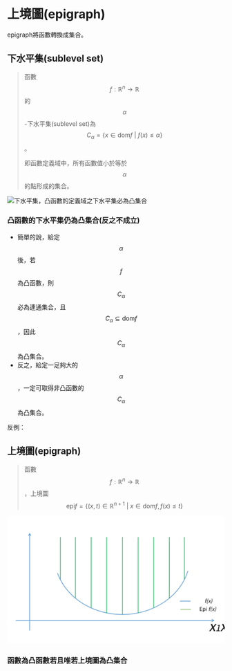 # 上境圖(epigraph)

epigraph將函數轉換成集合。

## 下水平集(sublevel set)

> 函數$$f: \mathbb{R}^n \rightarrow \mathbb{R}$$的$$\alpha$$-下水平集(sublevel set)為 $$C_{\alpha}= \{x \in \mathrm{dom}f ~|~ f(x) \leq \alpha \}$$。
>
> 即函數定義域中，所有函數值小於等於$$\alpha$$的點形成的集合。

![下水平集，凸函數的定義域之下水平集必為凸集合](../../.gitbook/assets/sublevel\_set-min.png)

### 凸函數的下水平集仍為凸集合(反之不成立)

* 簡單的說，給定$$\alpha$$後，若$$f$$為凸函數，則$$C_\alpha$$必為連通集合，且$$C_\alpha \subseteq \mathrm{dom}f$$，因此$$C_\alpha$$為凸集合。
* 反之，給定一足夠大的$$\alpha$$，一定可取得非凸函數的$$C_\alpha$$為凸集合。

反例：

## 上境圖(epigraph)

> 函數$$f: \mathbb{R}^n \rightarrow \mathbb{R}$$，上境圖 $$\mathrm{epi}f=\{(x,t) \in \mathbb{R}^{n+1} ~| ~ x \in \mathrm{dom} f, f(x) \leq t\}$$

![上境圖將函數轉換為集合](../../.gitbook/assets/epigraph-min.png)

### 函數為凸函數若且唯若上境圖為凸集合
